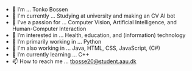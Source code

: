 - 👋 I’m ... Tonko Bossen
- 🔨 I'm currently ... Studying at university and making an CV AI bot
- 💞️ I’ve a passion for ... Computer Vision, Artificial Intelligence, and Human-Computer Interaction
- 👀 I’m interested in ... Health, education, and (information) technology
- 💪 I’m primarily working in ... Python
- 📂 I'm also working in ... Java, HTML, CSS, JavaScript, (C#)
- 🌱 I’m currently learning ... C++
- 📫 How to reach me ... tbosse20@student.aau.dk

<!---
tbosse20/tbosse20 is a ✨ special ✨ repository because its `README.md` (this file) appears on your GitHub profile.
You can click the Preview link to take a look at your changes.
--->
